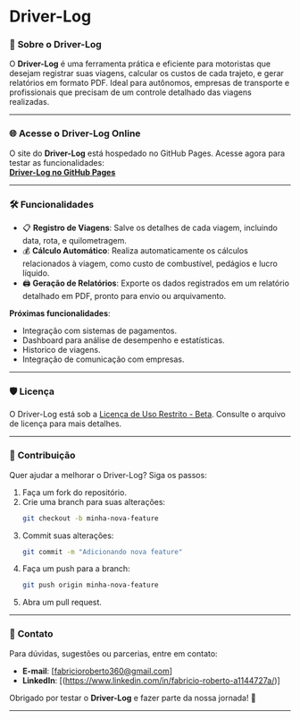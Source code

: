 # **Driver-Log**  

### 🚗 **Sobre o Driver-Log**  
O **Driver-Log** é uma ferramenta prática e eficiente para motoristas que desejam registrar suas viagens, calcular os custos de cada trajeto, e gerar relatórios em formato PDF. Ideal para autônomos, empresas de transporte e profissionais que precisam de um controle detalhado das viagens realizadas.  

---

### 🌐 **Acesse o Driver-Log Online**  
O site do **Driver-Log** está hospedado no GitHub Pages. Acesse agora para testar as funcionalidades:  
[**Driver-Log no GitHub Pages**]()  

---

### 🛠️ **Funcionalidades**  
- 📋 **Registro de Viagens**: Salve os detalhes de cada viagem, incluindo data, rota, e quilometragem.  
- 💰 **Cálculo Automático**: Realiza automaticamente os cálculos relacionados à viagem, como custo de combustível, pedágios e lucro líquido.  
- 🖨️ **Geração de Relatórios**: Exporte os dados registrados em um relatório detalhado em PDF, pronto para envio ou arquivamento.  

**Próximas funcionalidades**:  
- Integração com sistemas de pagamentos.  
- Dashboard para análise de desempenho e estatísticas.  
- Historico de viagens.  
- Integração de comunicação com empresas.  

---


### 🛡️ **Licença**  
O Driver-Log está sob a [Licença de Uso Restrito - Beta](./LICENSE.txt). Consulte o arquivo de licença para mais detalhes.  

---

### 🤝 **Contribuição**  
Quer ajudar a melhorar o Driver-Log? Siga os passos:  
1. Faça um fork do repositório.  
2. Crie uma branch para suas alterações:  
   ```bash  
   git checkout -b minha-nova-feature  
   ```  
3. Commit suas alterações:  
   ```bash  
   git commit -m "Adicionando nova feature"  
   ```  
4. Faça um push para a branch:  
   ```bash  
   git push origin minha-nova-feature  
   ```  
5. Abra um pull request.  

---

### 📩 **Contato**  
Para dúvidas, sugestões ou parcerias, entre em contato:  
- **E-mail**: [fabricioroberto360@gmail.com]  
- **LinkedIn**: [(https://www.linkedin.com/in/fabricio-roberto-a1144727a/)]  

Obrigado por testar o **Driver-Log** e fazer parte da nossa jornada! 🚀  

---  